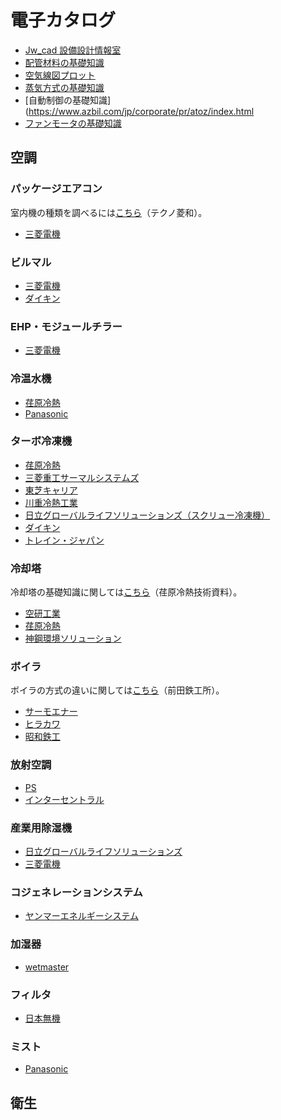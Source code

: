 # 電子カタログ
* [Jw_cad 設備設計情報室](https://jwcad.setsubit.com/design-doc/e-catalogue.html#prettyPhoto)
* [配管材料の基礎知識](https://www.monotaro.com/s/pages/readingseries/haikankoujikisokouza/)
* [空気線図プロット](https://www.techno-ryowa.co.jp/rrlab/)
* [蒸気方式の基礎知識](https://www.tlv.com/ja/steam-info/steam-theory/steam-basis/1009steam/)
* [自動制御の基礎知識](https://www.azbil.com/jp/corporate/pr/atoz/index.html
* [ファンモータの基礎知識](https://www.orientalmotor.co.jp/tech/reference/)


## 空調
### パッケージエアコン
室内機の種類を調べるには[こちら](https://kucho-ex.com/)（テクノ菱和）。
* [三菱電機](https://www.mitsubishielectric.co.jp/ldg/ja/air/guide/catalog/index.html)

### ビルマル
* [三菱電機](https://www.mitsubishielectric.co.jp/ldg/ja/air/guide/catalog/index.html)
* [ダイキン](https://ec.daikinaircon.com/ecatalog/index.html)

### EHP・モジュールチラー
* [三菱電機](https://www.mitsubishielectric.co.jp/ldg/ja/air/guide/catalog/index.html)

### 冷温水機
* [荏原冷熱](http://www.ers.ebara.com/product/absorption-h/)
* [Panasonic](https://panasonic.biz/appliance/air/nc/)

### ターボ冷凍機
* [荏原冷熱](http://www.ers.ebara.com/product/absorption-h/)
* [三菱重工サーマルシステムズ](https://www.mhi-mth.co.jp/catalogue/list.html)
* [東芝キャリア](https://www.toshiba-carrier.co.jp/products/industry/index_j.htm)
* [川重冷熱工業](https://www.khi.co.jp/corp/kte/product/catalogue/)
* [日立グローバルライフソリューションズ（スクリュー冷凍機）](http://www.hitachi-ap-catalog.com/fl3/screw/html5.html#page=37)
* [ダイキン](https://ec.daikinaircon.com/ecatalog/DKCC012/index.html)
* [トレイン・ジャパン](https://www.jp.trane.com/commercial/asia-pacific/jp/ja/products/centrifugal.html)

### 冷却塔
冷却塔の基礎知識に関しては[こちら](http://shinwa-coolingtower.com/material/m01.html)（荏原冷熱技術資料）。
* [空研工業](https://www.kuken.com/catalog/)
* [荏原冷熱](http://www.ers.ebara.com/product/absorption-h/)
* [神鋼環境ソリューション](https://www.kobelco-eco.co.jp/product/cooling_tower/)


### ボイラ
ボイラの方式の違いに関しては[こちら](https://www.maedatekkou.co.jp/boiler/kind/)（前田鉄工所）。
* [サーモエナー](https://www.n-thermo.co.jp/products/)
* [ヒラカワ](https://www.hirakawag.co.jp/products/)
* [昭和鉄工](https://www.showa.co.jp/data_download/catalog/heat.html)

### 放射空調
* [PS](https://ps-group.co.jp/download)
* [インターセントラル](https://www.i-central.co.jp/)

### 産業用除湿機
* [日立グローバルライフソリューションズ](http://www.hitachi-ap-catalog.com/fl3/sr-513r_01/html5.html#page=1)
* [三菱電機](https://dl.mitsubishielectric.co.jp/dl/ldg/wink/wink_doc/contents/doc/WEB_CATA/RIP6963482A/data/target.pdf)

### コジェネレーションシステム
* [ヤンマーエネルギーシステム](https://www.yanmar.com/jp/support/catalogs/energy.html)


### 加湿器
* [wetmaster](https://www.wetmaster.co.jp/download/)

### フィルタ
* [日本無機](https://www.nipponmuki.co.jp/catalog.html)

### ミスト
* [Panasonic](https://panasonic.biz/appliance/green-ac/)

## 衛生
